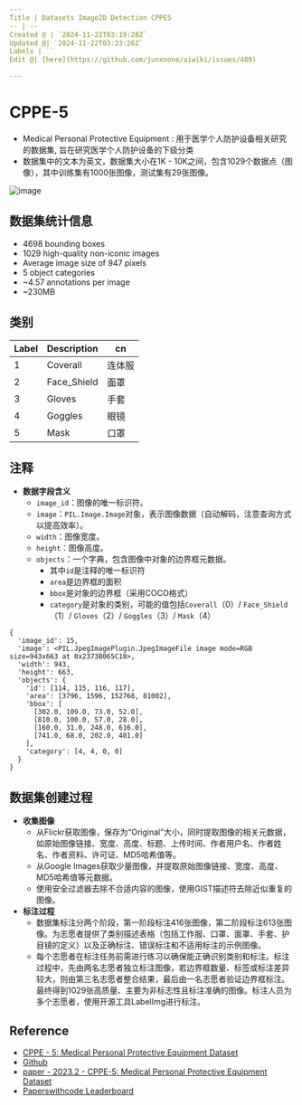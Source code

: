 ```yaml
---
Title | Datasets Image2D Detection CPPE5
-- | --
Created @ | `2024-11-22T03:19:28Z`
Updated @| `2024-11-22T03:23:26Z`
Labels | ``
Edit @| [here](https://github.com/junxnone/aiwiki/issues/489)

---
```

# CPPE-5
- Medical Personal Protective Equipment : 用于医学个人防护设备相关研究的数据集, 旨在研究医学个人防护设备的下级分类
- 数据集中的文本为英文，数据集大小在1K - 10K之间，包含1029个数据点（图像），其中训练集有1000张图像，测试集有29张图像。

![image](https://github.com/user-attachments/assets/da1de748-e6a5-49ec-ae09-58599738eac5)
 
 

##  数据集统计信息
- 4698 bounding boxes
- 1029 high-quality non-iconic images
- Average image size of 947 pixels
- 5 object categories
- ~4.57 annotations per image
- ~230MB




## 类别

Label | Description | cn
-- | -- | --
1 | Coverall | 连体服
2 | Face_Shield | 面罩
3 | Gloves | 手套
4 | Goggles | 眼镜
5 | Mask | 口罩


## 注释
 - **数据字段含义**
   - `image_id`：图像的唯一标识符。
   - `image`：`PIL.Image.Image`对象，表示图像数据（自动解码，注意查询方式以提高效率）。
   - `width`：图像宽度。
   - `height`：图像高度。
   - `objects`：一个字典，包含图像中对象的边界框元数据。
     - 其中`id`是注释的唯一标识符
     - `area`是边界框的面积
     - `bbox`是对象的边界框（采用COCO格式）
     - `category`是对象的类别，可能的值包括`Coverall`（0）/ `Face_Shield`（1）/ `Gloves`（2）/ `Goggles`（3）/ `Mask`（4）




```
{
  'image_id': 15,
  'image': <PIL.JpegImagePlugin.JpegImageFile image mode=RGB size=943x663 at 0x2373B065C18>,
  'width': 943,
  'height': 663,
  'objects': {
    'id': [114, 115, 116, 117], 
    'area': [3796, 1596, 152768, 81002],
    'bbox': [
      [302.0, 109.0, 73.0, 52.0],
      [810.0, 100.0, 57.0, 28.0],
      [160.0, 31.0, 248.0, 616.0],
      [741.0, 68.0, 202.0, 401.0]
    ], 
    'category': [4, 4, 0, 0]
  }
}
```

## 数据集创建过程
- **收集图像**
   - 从Flickr获取图像，保存为“Original”大小，同时提取图像的相关元数据，如原始图像链接、宽度、高度、标题、上传时间、作者用户名、作者姓名、作者资料、许可证、MD5哈希值等。
   - 从Google Images获取少量图像，并提取原始图像链接、宽度、高度、MD5哈希值等元数据。
   - 使用安全过滤器去除不合适内容的图像，使用GIST描述符去除近似重复的图像。
- **标注过程**
   - 数据集标注分两个阶段，第一阶段标注416张图像，第二阶段标注613张图像。为志愿者提供了类别描述表格（包括工作服、口罩、面罩、手套、护目镜的定义）以及正确标注、错误标注和不适用标注的示例图像。
   - 每个志愿者在标注任务前需进行练习以确保能正确识别类别和标注。标注过程中，先由两名志愿者独立标注图像，若边界框数量、标签或标注差异较大，则由第三名志愿者整合结果，最后由一名志愿者验证边界框标注。最终得到1029张高质量、主要为非标志性且标注准确的图像。标注人员为多个志愿者，使用开源工具LabelImg进行标注。



## Reference
- [CPPE - 5: Medical Personal Protective Equipment Dataset](https://sites.google.com/view/cppe5)
- [Github](https://github.com/Rishit-dagli/CPPE-Dataset)
- [paper - 2023.2 - CPPE-5: Medical Personal Protective Equipment Dataset](https://arxiv.org/abs/2112.09569)
- [Paperswithcode Leaderboard](https://paperswithcode.com/sota/object-detection-on-cppe-5)


